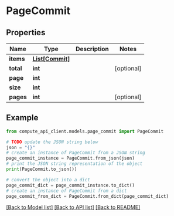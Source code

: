# PageCommit


## Properties

Name | Type | Description | Notes
------------ | ------------- | ------------- | -------------
**items** | [**List[Commit]**](Commit.md) |  | 
**total** | **int** |  | [optional] 
**page** | **int** |  | 
**size** | **int** |  | 
**pages** | **int** |  | [optional] 

## Example

```python
from compute_api_client.models.page_commit import PageCommit

# TODO update the JSON string below
json = "{}"
# create an instance of PageCommit from a JSON string
page_commit_instance = PageCommit.from_json(json)
# print the JSON string representation of the object
print(PageCommit.to_json())

# convert the object into a dict
page_commit_dict = page_commit_instance.to_dict()
# create an instance of PageCommit from a dict
page_commit_from_dict = PageCommit.from_dict(page_commit_dict)
```
[[Back to Model list]](../README.md#documentation-for-models) [[Back to API list]](../README.md#documentation-for-api-endpoints) [[Back to README]](../README.md)


